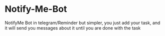 # Notify-Me-Bot
NotifyMe Bot in telegram/Reminder but simpler, you just add your task, and it will send you messages about it until you are done with the task
